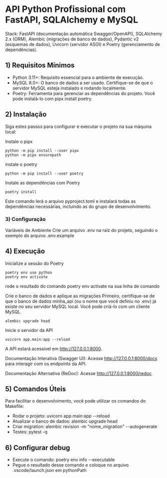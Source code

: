 # API Python Profissional com FastAPI, SQLAlchemy e MySQL

Stack: FastAPI (documentação automática Swagger/OpenAPI), SQLAlchemy 2.x (ORM), Alembic (migrações de banco de dados), Pydantic v2 (esquemas de dados), Uvicorn (servidor ASGI) e Poetry (gerenciamento de dependências).

## 1) Requisitos Mínimos
- Python 3.11+: Requisito essencial para o ambiente de execução.
- MySQL 8.0+: O banco de dados a ser usado. Certifique-se de que o servidor MySQL esteja instalado e rodando localmente.
- Poetry: Ferramenta para gerenciar as dependências do projeto. Você pode instalá-lo com pipx install poetry.

## 2) Instalação
Siga estes passos para configurar e executar o projeto na sua máquina local:

Instale o pipx

```
python -m pip install --user pipx
python -m pipx ensurepath
```

instale o poetry
```
python -m pip install --user poetry
```

Instale as dependências com Poetry
```
poetry install
```
Este comando lerá o arquivo pyproject.toml e instalará todas as dependências necessárias, incluindo as do grupo de desenvolvimento.

### 3) Configuração
Variáveis de Ambiente
Crie um arquivo .env na raiz do projeto, seguindo o exemplo do arquivo .env.example

## 4) Execução
Inicialize a sessão do Poetry
```
poetry env use python
poetry env activate
```

rode o resultado do comando poetry env activate na sua linha de comando

Crie o banco de dados e aplique as migrações
Primeiro, certifique-se de que o banco de dados minha_api (ou o nome que você definiu no .env) já existe no seu servidor MySQL local. Você pode criá-lo com um cliente MySQL.
```
alembic upgrade head
```

Inicie o servidor da API
```
uvicorn app.main:app --reload
```
A API estará acessível em http://127.0.0.1:8000.

Documentação Interativa (Swagger UI): Acesse http://127.0.0.1:8000/docs para interagir com os endpoints da API.

Documentação Alternativa (ReDoc): Acesse http://127.0.0.1:8000/redoc.

## 5) Comandos Úteis
Para facilitar o desenvolvimento, você pode utilizar os comandos do Makefile:

- Rodar o projeto: uvicorn app.main:app --reload
- Atualizar o banco de dados: alembic upgrade head
- Criar migration: alembic revision -m "nome_migration" --autogenerate
- Testes: pytest -q

## 6) Configurar debug
- Execute o comando: poetry env info --executable
- Pegue o resultado desse comando e coloque no arquivo .vscode/launch.json em pythonPath